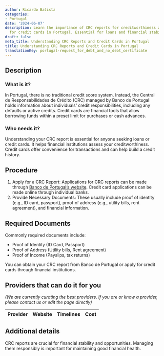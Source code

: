 ```yaml
---
author: Ricardo Batista
categories:
- Portugal
date: '2024-06-07'
description: Learn the importance of CRC reports for creditworthiness and how to apply
  for credit cards in Portugal. Essential for loans and financial stability.
draft: false
meta_title: Understanding CRC Reports and Credit Cards in Portugal
title: Understanding CRC Reports and Credit Cards in Portugal
translationKey: portugal-request_for_debt_and_no_debt_certificate
---
```


## Description
### What is it?
In Portugal, there is no traditional credit score system. Instead, the Central de Responsabilidades de Crédito (CRC) managed by Banco de Portugal holds information about individuals' credit responsibilities, including any defaults or active credits. Credit cards are financial tools that allow borrowing funds within a preset limit for purchases or cash advances.

### Who needs it?
Understanding your CRC report is essential for anyone seeking loans or credit cards. It helps financial institutions assess your creditworthiness. Credit cards offer convenience for transactions and can help build a credit history.

## Procedure
1. Apply for a CRC Report: Applications for CRC reports can be made through [Banco de Portugal’s website](https://www.bportugal.pt/area-cidadao/formulario/227). Credit card applications can be made online through individual banks.
2. Provide Necessary Documents: These usually include proof of identity (e.g., ID card, passport), proof of address (e.g., utility bills, rent agreement), and financial information.

## Required Documents
Commonly required documents include:

- Proof of Identity (ID Card, Passport)
- Proof of Address (Utility bills, Rent agreement)
- Proof of Income (Payslips, tax returns)

You can obtain your CRC report from Banco de Portugal or apply for credit cards through financial institutions.

## Providers that can do it for you

_(We are currently curating the best providers. If you are or know a provider, please contact us or edit the page directly)_

| Provider        |     Website     |     Timelines    |       Cost      |
| --------------- | --------------- |  :-------------: | :-------------: |

## Additional details
CRC reports are crucial for financial stability and opportunities. Managing them responsibly is important for maintaining good financial health.